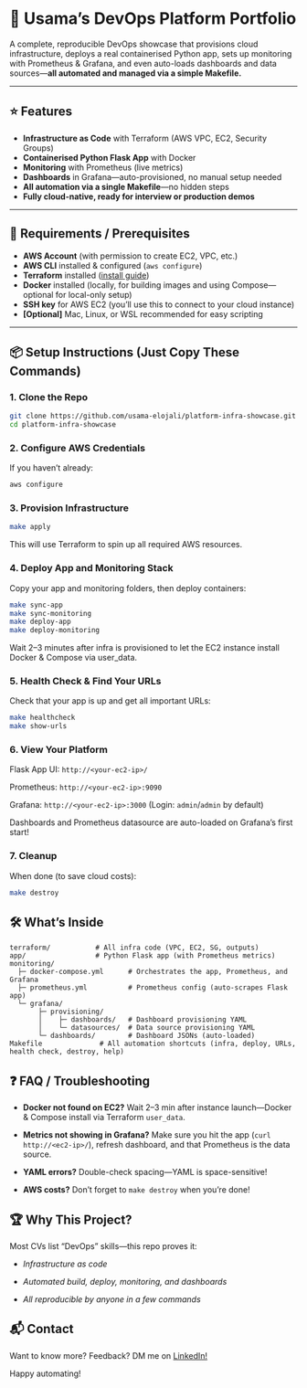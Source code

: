 # 🚀 Usama’s DevOps Platform Portfolio

A complete, reproducible DevOps showcase that provisions cloud infrastructure, deploys a real containerised Python app, sets up monitoring with Prometheus & Grafana, and even auto-loads dashboards and data sources—**all automated and managed via a simple Makefile.**

---

## ⭐️ Features

- **Infrastructure as Code** with Terraform (AWS VPC, EC2, Security Groups)
- **Containerised Python Flask App** with Docker
- **Monitoring** with Prometheus (live metrics)
- **Dashboards** in Grafana—auto-provisioned, no manual setup needed
- **All automation via a single Makefile**—no hidden steps
- **Fully cloud-native, ready for interview or production demos**

---

## 📝 Requirements / Prerequisites

- **AWS Account** (with permission to create EC2, VPC, etc.)
- **AWS CLI** installed & configured (`aws configure`)
- **Terraform** installed ([install guide](https://developer.hashicorp.com/terraform/downloads))
- **Docker** installed (locally, for building images and using Compose—optional for local-only setup)
- **SSH key** for AWS EC2 (you’ll use this to connect to your cloud instance)
- **[Optional]** Mac, Linux, or WSL recommended for easy scripting

---

## 📦 Setup Instructions (Just Copy These Commands)

### 1. Clone the Repo

```bash
git clone https://github.com/usama-elojali/platform-infra-showcase.git
cd platform-infra-showcase
```

### 2. Configure AWS Credentials

If you haven’t already:

```bash
aws configure
```

### 3. Provision Infrastructure

```bash
make apply
```
This will use Terraform to spin up all required AWS resources.

### 4. Deploy App and Monitoring Stack
Copy your app and monitoring folders, then deploy containers:

```bash
make sync-app
make sync-monitoring
make deploy-app
make deploy-monitoring
```
Wait 2–3 minutes after infra is provisioned to let the EC2 instance install Docker & Compose via user_data.

### 5. Health Check & Find Your URLs
Check that your app is up and get all important URLs:

```bash
make healthcheck
make show-urls
```

### 6. View Your Platform
Flask App UI: ```http://<your-ec2-ip>/```

Prometheus: ```http://<your-ec2-ip>:9090```

Grafana: ```http://<your-ec2-ip>:3000```
(Login: ```admin```/```admin``` by default)

Dashboards and Prometheus datasource are auto-loaded on Grafana’s first start!

### 7. Cleanup
When done (to save cloud costs):

```bash
make destroy
```

## 🛠️ What’s Inside
```
terraform/           # All infra code (VPC, EC2, SG, outputs)
app/                 # Python Flask app (with Prometheus metrics)
monitoring/
  ├─ docker-compose.yml      # Orchestrates the app, Prometheus, and Grafana
  ├─ prometheus.yml          # Prometheus config (auto-scrapes Flask app)
  └─ grafana/
       ├─ provisioning/
       │    ├─ dashboards/   # Dashboard provisioning YAML
       │    └─ datasources/  # Data source provisioning YAML
       └─ dashboards/        # Dashboard JSONs (auto-loaded)
Makefile              # All automation shortcuts (infra, deploy, URLs, health check, destroy, help)
```

## ❓ FAQ / Troubleshooting
- **Docker not found on EC2?**
Wait 2–3 min after instance launch—Docker & Compose install via Terraform ```user_data```.

- **Metrics not showing in Grafana?**
Make sure you hit the app (```curl http://<ec2-ip>/```), refresh dashboard, and that Prometheus is the data source.

- **YAML errors?**
Double-check spacing—YAML is space-sensitive!

- **AWS costs?**
Don’t forget to ```make destroy``` when you’re done!

## 🏆 Why This Project?
Most CVs list “DevOps” skills—this repo proves it:

- *Infrastructure as code*

- *Automated build, deploy, monitoring, and dashboards*

- *All reproducible by anyone in a few commands*

## 📬 Contact
Want to know more? Feedback? DM me on [LinkedIn!](https://www.linkedin.com/in/usama-elojali/)

Happy automating!
